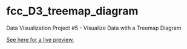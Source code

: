 # fcc_D3_treemap_diagram
Data Visualization Project #5 - Visualize Data with a Treemap Diagram

[See here for a live preview.](https://a-boho.github.io/fcc_D3_treemap_diagram/)